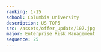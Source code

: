 ```yaml
---
ranking: 1-15
school: Columbia University
description: US TOP5
src: /assets/offer_update/107.jpg
major: Enterprise Risk Management
sequence: 25
---
```

